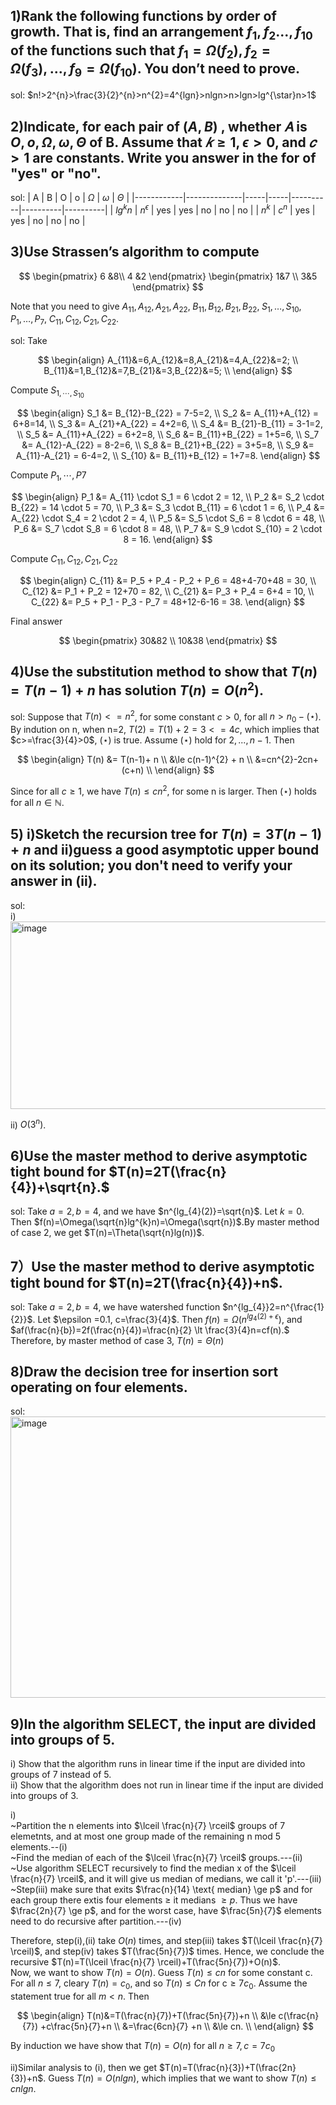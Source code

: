 ## 1)Rank the following functions by order of growth. That is, find an arrangement $f_{1},f_{2}..., f_{10}$ of the functions such that $f_{1}= \Omega (f_{2}),f_{2}= \Omega (f_{3}),...,f_{9}= \Omega (f_{10})$. You don’t need to prove.  
sol: $n!>2^{n}>\frac{3}{2}^{n}>n^{2}=4^{lgn}>nlgn>n>lgn>lg^{\star}n>1$

## 2)Indicate, for each pair of $(A,B)$ , whether 𝐴 is $O,o,\Omega,\omega, \Theta$ of B. Assume that $𝑘 \ge 1, \epsilon > 0$, and $𝑐 > 1$ are constants. Write you answer in the for of "yes" or "no".
sol:
| A          | B            | O   | o   | $\Omega$ | $\omega$ | $\Theta$ |
|------------|--------------|-----|-----|----------|----------|----------|
| $lg^{k}n$  | $n^{\epsilon}$ |  yes  |  yes   |      no    |     no     |     no     |
| $n^{k}$    | $c^{n}$      |  yes |  yes   | no | no |     no     |


## 3)Use Strassen’s algorithm to compute

$$
\begin{pmatrix}
6 &8\\
4 &2
\end{pmatrix}
\begin{pmatrix}
1&7 \\
3&5
\end{pmatrix}
$$

Note that you need to give $A_{11}, A_{12}, A_{21}, A_{22}, \;
B_{11}, B_{12}, B_{21}, B_{22}, \;
S_{1}, \ldots, S_{10}, \;
P_{1}, \ldots, P_{7}, \;
C_{11}, C_{12}, C_{21}, C_{22}.$

sol: Take

$$
\begin{align}
A_{11}&=6,A_{12}&=8,A_{21}&=4,A_{22}&=2; \\
B_{11}&=1,B_{12}&=7,B_{21}&=3,B_{22}&=5; \\
\end{align}
$$

Compute $S_{1,\cdots,S_{10}}$

$$
\begin{align}
S_1  &= B_{12}-B_{22} = 7-5=2, \\
S_2  &= A_{11}+A_{12} = 6+8=14, \\
S_3  &= A_{21}+A_{22} = 4+2=6, \\
S_4  &= B_{21}-B_{11} = 3-1=2, \\
S_5  &= A_{11}+A_{22} = 6+2=8, \\
S_6  &= B_{11}+B_{22} = 1+5=6, \\
S_7  &= A_{12}-A_{22} = 8-2=6, \\
S_8  &= B_{21}+B_{22} = 3+5=8, \\
S_9  &= A_{11}-A_{21} = 6-4=2, \\
S_{10} &= B_{11}+B_{12} = 1+7=8.
\end{align}
$$

Compute $P_{1},\cdots,P{7}$

$$
\begin{align}
P_1 &= A_{11} \cdot S_1 = 6 \cdot 2 = 12, \\
P_2 &= S_2 \cdot B_{22} = 14 \cdot 5 = 70, \\
P_3 &= S_3 \cdot B_{11} = 6 \cdot 1 = 6, \\
P_4 &= A_{22} \cdot S_4 = 2 \cdot 2 = 4, \\
P_5 &= S_5 \cdot S_6 = 8 \cdot 6 = 48, \\
P_6 &= S_7 \cdot S_8 = 6 \cdot 8 = 48, \\
P_7 &= S_9 \cdot S_{10} = 2 \cdot 8 = 16.
\end{align}
$$

Compute $C_{11}, C_{12}, C_{21}, C_{22}$

$$
\begin{align}
C_{11} &= P_5 + P_4 - P_2 + P_6 = 48+4-70+48 = 30, \\
C_{12} &= P_1 + P_2 = 12+70 = 82, \\
C_{21} &= P_3 + P_4 = 6+4 = 10, \\
C_{22} &= P_5 + P_1 - P_3 - P_7 = 48+12-6-16 = 38.
\end{align}
$$

Final answer

$$
\begin{pmatrix}
30&82 \\
10&38
\end{pmatrix}
$$

## 4)Use the substitution method to show that $T(n)=T(n-1)+n$ has solution $T(n)=O(n^{2})$.  
sol: Suppose that $T(n)<=n^{2}$, for some constant $c>0$, for all $n>n_{0}-(\star)$. By indution on n, when n=2, $T(2)=T(1)+2=3<=4c$, which implies that $c>=\frac{3}{4}>0$, $(\star)$ is true. Assume $(\star)$ hold for $2,...,n-1$. Then 

$$ 
\begin{align}
T(n) &= T(n-1)+ n \\ 
&\le c(n-1)^{2} + n \\ 
&=cn^{2}-2cn+(c+n) \\ 
\end{align} 
$$

Since for all $c \ge 1$, we have $T(n) \le cn^{2},$ for some n is larger. Then $(\star)$ holds for all $n \in \mathbb{N}.$

## 5) i)Sketch the recursion tree for $T(n)=3T(n-1)+n$ and ii)guess a good asymptotic upper bound on its solution; you don't need to verify your answer in (ii).  
sol:  
i)  <img width="900" height="300" alt="image" src="https://github.com/user-attachments/assets/fa666c01-ec69-405a-b730-dfef672c9738" />

ii) $O(3^{n})$.  

## 6)Use the master method to derive asymptotic tight bound for $T(n)=2T(\frac{n}{4})+\sqrt{n}.$
sol: Take $a=2,b=4$, and we have $n^{lg_{4}(2)}=\sqrt{n}$. Let $k=0$. Then $f(n)=\Omega(\sqrt{n}lg^{k}n)=\Omega(\sqrt{n})$.By master method of case 2, we get $T(n)=\Theta(\sqrt{n}lg(n))$.

## 7）Use the master method to derive asymptotic tight bound for $T(n)=2T(\frac{n}{4})+n$.  
sol: Take $a=2,b=4$, we have watershed function $n^{lg_{4}}2=n^{\frac{1}{2}}$. Let $\epsilon =0.1, c=\frac{3}{4}$. 
Then $f(n)=\Omega(n^{lg_{4}(2)+\epsilon})$, and $af(\frac{n}{b})=2f(\frac{n}{4})=\frac{n}{2} \lt \frac{3}{4}n=cf(n).$ Therefore, by master method of case 3, $T(n)= \Theta(n)$

## 8)Draw the decision tree for insertion sort operating on four elements.  
sol:<img width="900" height="450" alt="image" src="https://github.com/user-attachments/assets/36a25a41-444b-4372-8c0a-16e18bdc0b98" />


## 9)In the algorithm SELECT, the input are divided into groups of 5. 
i) Show that the algorithm runs in linear time if the input are divided into groups of 7 instead of 5.   
ii) Show that the algorithm does not run in linear time if the input are divided into groups of 3.

i)   
~Partition the n elements into $\lceil \frac{n}{7} \rceil$ groups of 7 elemetnts, and at most one group made of the remaining n mod 5 elements.--(i)  
~Find the median of each of the $\lceil \frac{n}{7} \rceil$ groups.---(ii)  
~Use algorithm SELECT recursively to find the median x of the $\lceil \frac{n}{7} \rceil$, and it will give us median of medians, we call it 'p'.---(iii)  
~Step(iii) make sure that exits $\frac{n}{14} \text{ median} \ge p$ and for each group there extis four elements $\ge$ it medians $\ge p$. Thus we have $\frac{2n}{7} \ge p$, and for the worst case, have $\frac{5n}{7}$ elements need to do recursive after partition.---(iv)  

Therefore, step(i),(ii) take $O(n)$ times, and step(iii) takes $T(\lceil \frac{n}{7} \rceil)$, and step(iv) takes $T(\frac{5n}{7})$ times.
Hence, we conclude the recursive $T(n)=T(\lceil \frac{n}{7} \rceil)+T(\frac{5n}{7})+O(n)$.  
Now, we want to show $T(n)=O(n)$. Guess $T(n) \le cn$ for some constant c. For all $n \le 7$, cleary $T(n)=c_{0}$, and so $T(n)\le Cn \text{ for c} \ge 7c_{0}$. Assume the statement true for all $m<n$. Then

$$
\begin{align}
T(n)&=T(\frac{n}{7})+T(\frac{5n}{7})+n \\
    &\le c(\frac{n}{7}) +c\frac{5n}{7}+n \\
    &=\frac{6cn}{7} +n \\
    &\le cn. \\
\end{align}
$$

By induction we have show that $T(n)=O(n)$ for all $n \ge7, c= 7c_{0}$

ii)Similar analysis to (i), then we get $T(n)=T(\frac{n}{3})+T(\frac{2n}{3})+n$. Guess $T(n)=O(nlgn)$, which implies that we want to show $T(n) \le cnlgn$.


